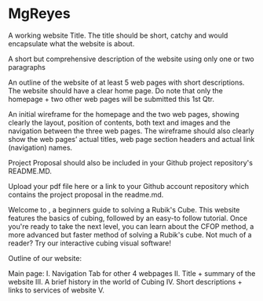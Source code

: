# MgReyes

A working website Title. The title should be short, catchy and would encapsulate what the website is about.

A short but comprehensive description of the website using only one or two paragraphs

An outline of the website of at least 5 web pages with short descriptions.  The website should have a clear home page. Do note that only the homepage + two other web pages will be submitted this 1st Qtr.

An initial wireframe for the homepage and the two web pages, showing clearly the layout, position of contents, both text and images and the navigation between the three web pages.  The wireframe should also clearly show the web pages’ actual titles, web page section headers and actual link (navigation) names.


Project Proposal should also be included in your Github project repository's README.MD.  

Upload your pdf file here or a link to your Github account repository which contains the project proposal in the readme.md.

Welcome to , a beginners guide to solving a Rubik's Cube. This website features the basics of cubing, followed by an easy-to follow tutorial. Once you're ready to take the next level, you can learn about the CFOP method, a more advanced but faster method of solving a Rubik's cube. Not much of a reader? Try our interactive cubing visual software!

Outline of our website:

Main page: 
I. Navigation Tab for other 4 webpages
II. Title + summary of the website
III. A brief history in the world of Cubing 
IV. Short descriptions + links to services of website 
V. 
